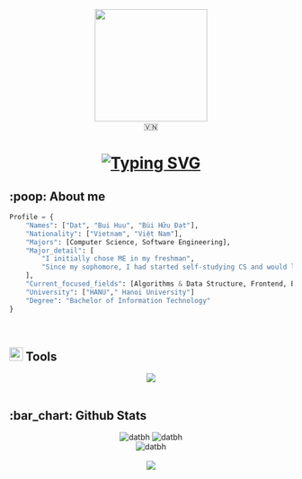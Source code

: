 <div id="header" align="center">
  <img src="https://media.giphy.com/media/j0HjChGV0J44KrrlGv/giphy.gif" width="200"/>
</div>
<!-- Social media -->
<div align="center">
    🇻🇳
</div>

<h1 align="center">
    <a href="https://git.io/typing-svg"><img src="https://readme-typing-svg.herokuapp.com?font=Fira+Code&size=24&pause=1000&center=true&vCenter=true&width=435&lines=Hey+there%2C+I'm+Dat+%F0%9F%91%8B" alt="Typing SVG" /></a>
</h1>

<!-- About me -->
<h2 align="left">:poop: About me</h2>

```Python
Profile = {
    "Names": ["Dat", "Bui Huu", "Bùi Hữu Đạt"],
    "Nationality": ["Vietnam", "Việt Nam"],
    "Majors": [Computer Science, Software Engineering],
    "Major_detail": [
        "I initially chose ME in my freshman",
        "Since my sophomore, I had started self-studying CS and would love to develop further in this major."
    ],
    "Current_focused_fields": [Algorithms & Data Structure, Frontend, Backend],
    "University": ["HANU"," Hanoi University"]
    "Degree": "Bachelor of Information Technology"
}
```

<br>
<!-- Tools -->
<h2 align="left"> <img src="https://media.giphy.com/media/QssGEmpkyEOhBCb7e1/giphy.gif" width="24"> Tools </h2>
<div align="center">
    <a href="https://skillicons.dev">
        <img src="https://skillicons.dev/icons?i=java,c,py,html,css,js,ts,react,bootstrap,sqlite,docker,heroku,git,github,githubactions,unity,linux,visualstudio,vscode">
    </a>
</div>
<br>


<!-- Github Stats -->
<h2 align="left">
    :bar_chart: Github Stats
</h2>
<div align="center">
    <img src="https://github-readme-stats-sigma-five.vercel.app/api?username=datbh06&theme=github_dark&show_icons=true&include_all_commits=true&count_private=true" alt="datbh">
    <img src="https://streak-stats.demolab.com?user=datbh06&theme=github-dark-blue" alt="datbh">
</div>
<div align="center">
    <img src="https://github-readme-stats-sigma-five.vercel.app/api/top-langs/?username=datbh06&layout=compact&include_all_commits=true&theme=github_dark&count_private=true" alt="datbh">
</div>
<br>

<div align="center">

  <a href="https://visitcount.itsvg.in">
    <img src="https://visitcount.itsvg.in/api?id=datbh06&label=Profile%20Views&color=1&icon=5&pretty=false" />
  </a>
</div>
